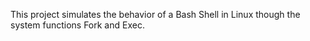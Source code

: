 This project simulates the behavior of a Bash Shell in Linux though the system functions Fork and Exec.
